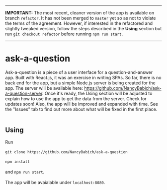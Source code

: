***
__IMPORTANT:__ The most recent, cleaner version of the app is available on branch `refactor`. It has not been merged to `master` yet so as not to violate the terms of the agreement. However, if interested in the refactored and slightly tweaked version, follow the steps described in the __Using__ section but run `git checkout refactor` before running `npm run start`.
***

# ask-a-question
Ask-a-question is a piece of a user interface for a question-and-answer app. Built with React.js, it was an exercise in writing SPAs. So far, there is no back end for the app, but a simple Node.js server is being created for the app. The server will be available here: https://github.com/NancyBabich/ask-a-question-server. Once it's ready, the Using section will be adjusted to explain how to use the app to get the data from the server. Check for updates soon! Also, the app will be improved and expanded with time. See the "Issues" tab to find out more about what will be fixed in the first place.</br></br>

## Using
Run </br></br>
`git clone https://github.com/NancyBabich/ask-a-question` </br></br>
`npm install`</br></br>
and `npm run start`.</br></br>
The app will be avaialable under `localhost:8080`.



